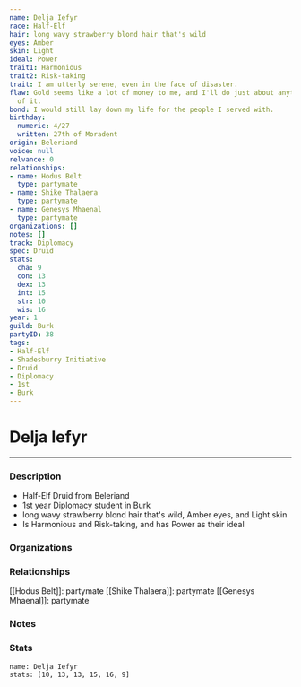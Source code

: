 ```yaml
---
name: Delja Iefyr
race: Half-Elf
hair: long wavy strawberry blond hair that's wild
eyes: Amber
skin: Light
ideal: Power
trait1: Harmonious
trait2: Risk-taking
trait: I am utterly serene, even in the face of disaster.
flaw: Gold seems like a lot of money to me, and I'll do just about anything for more
  of it.
bond: I would still lay down my life for the people I served with.
birthday:
  numeric: 4/27
  written: 27th of Moradent
origin: Beleriand
voice: null
relvance: 0
relationships:
- name: Hodus Belt
  type: partymate
- name: Shike Thalaera
  type: partymate
- name: Genesys Mhaenal
  type: partymate
organizations: []
notes: []
track: Diplomacy
spec: Druid
stats:
  cha: 9
  con: 13
  dex: 13
  int: 15
  str: 10
  wis: 16
year: 1
guild: Burk
partyID: 38
tags:
- Half-Elf
- Shadesburry Initiative
- Druid
- Diplomacy
- 1st
- Burk
---
```

# Delja Iefyr
---
### Description
- Half-Elf Druid from Beleriand
- 1st year Diplomacy student in Burk
- long wavy strawberry blond hair that's wild, Amber eyes, and Light skin
- Is Harmonious and Risk-taking, and has Power as their ideal

### Organizations

### Relationships
[[Hodus Belt]]: partymate
[[Shike Thalaera]]: partymate
[[Genesys Mhaenal]]: partymate

### Notes

### Stats
```statblock
name: Delja Iefyr
stats: [10, 13, 13, 15, 16, 9]
```
